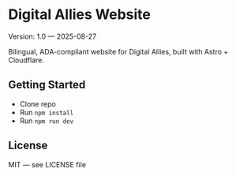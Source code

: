 # Digital Allies Website


Version: 1.0 — 2025-08-27


Bilingual, ADA-compliant website for Digital Allies, built with Astro + Cloudflare.


## Getting Started
- Clone repo
- Run `npm install`
- Run `npm run dev`


## License
MIT — see LICENSE file
